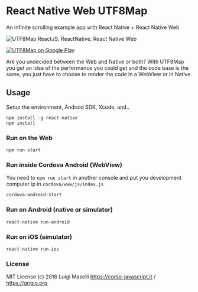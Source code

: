 # React Native Web UTF8Map
An infinite scrolling example app with React Native + React Native Web

![UTF8Map ReactJS, ReactNative, React Native Web](https://cloud.githubusercontent.com/assets/8074/14461026/0d960ecc-00c1-11e6-8c05-a0a486170081.gif)

[![UTF8Map on Google Play](https://upload.wikimedia.org/wikipedia/commons/thumb/5/58/Google_Play_logo_2015.PNG/220px-Google_Play_logo_2015.PNG)](https://play.google.com/store/apps/details?id=com.utf8map)

Are you undecided between the Web and Native or both? With UTF8Map you get an idea of the performance you could get and the code base is the same, you just have to choose to render the code in a WebView or in Native.

## Usage

Setup the environment, Android SDK, Xcode, and..
```
npm install -g react-native
npm install
```

### Run on the Web
```
npm run start
```

### Run inside Cordova Android (WebView)

You need to `npm run start` in another console and put you development computer ip in `cordova/www/js/index.js`

```
cordova:android:start
```

### Run on Android (native or simulator)
```
react-native run-android
```

### Run on iOS (simulator)
```
react-native run-ios
```

### License

MIT License (c) 2016 Luigi Maselli https://corso-javascript.it / https://grigio.org
